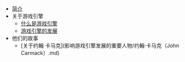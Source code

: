 - [简介](./README.md)
- 关于游戏引擎
  - [什么是游戏引擎](关于游戏引擎/1、什么是游戏引擎.md)
  - [游戏引擎的发展](关于游戏引擎/2、游戏引擎的发展.md)
- 他们的故事
  - [关于约翰 卡马克](影响游戏引擎发展的重要人物/约翰·卡马克（John Carmack）.md)
